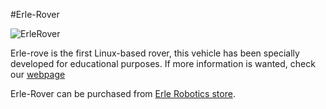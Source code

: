 #Erle-Rover

![ErleRover](http://erlerobotics.com/blog/wp-content/uploads/2014/10/rover_resize.png)

Erle-rove is the first Linux-based rover, this vehicle has been specially developed for educational purposes. If more information is wanted, check our [webpage](https://erlerobotics.com/blog/erle-rover/)

Erle-Rover can be purchased from [Erle Robotics store](http://erlerobotics.com/blog/tienda/erle-rover).